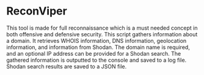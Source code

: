 # ReconViper
This tool is made for full reconnaissance  which is a must needed concept in both offensive and defensive security.
This script gathers information about a domain. It retrieves WHOIS information, DNS information, geolocation information, and information from Shodan. The domain name is required, and an optional IP address can be provided for a Shodan search. The gathered information is outputted to the console and saved to a log file. Shodan search results are saved to a JSON file.
